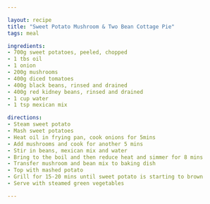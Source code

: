 ```yaml
---

layout: recipe
title: "Sweet Potato Mushroom & Two Bean Cottage Pie"
tags: meal

ingredients:
- 700g sweet potatoes, peeled, chopped
- 1 tbs oil
- 1 onion
- 200g mushrooms
- 400g diced tomatoes
- 400g black beans, rinsed and drained
- 400g red kidney beans, rinsed and drained
- 1 cup water
- 1 tsp mexican mix

directions:
- Steam sweet potato
- Mash sweet potatoes
- Heat oil in frying pan, cook onions for 5mins
- Add mushrooms and cook for another 5 mins
- Stir in beans, mexican mix and water
- Bring to the boil and then reduce heat and simmer for 8 mins
- Transfer mushroom and bean mix to baking dish
- Top with mashed potato
- Grill for 15-20 mins until sweet potato is starting to brown
- Serve with steamed green vegetables

---
```



